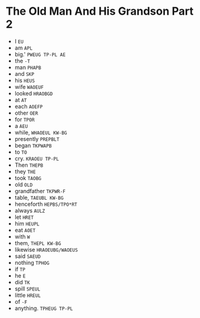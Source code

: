 # The Old Man And His Grandson Part 2

* I `EU`
* am `APL`
* big.' `PWEUG TP-PL AE`
* the `-T`
* man `PHAPB`
* and `SKP`
* his `HEUS`
* wife `WAOEUF`
* looked `HRAOBGD`
* at `AT`
* each `AOEFP`
* other `OER`
* for `TPOR`
* a `AEU`
* while, `WHAOEUL KW-BG`
* presently `PREPBLT`
* began `TKPWAPB`
* to `TO`
* cry. `KRAOEU TP-PL`
* Then `THEPB`
* they `THE`
* took `TAOBG`
* old `OLD`
* grandfather `TKPWR-F`
* table, `TAEUBL KW-BG`
* henceforth `HEPBS/TPO*RT`
* always `AULZ`
* let `HRET`
* him `HEUPL`
* eat `AOET`
* with `W`
* them, `THEPL KW-BG`
* likewise `HRAOEUBG/WAOEUS`
* said `SAEUD`
* nothing `TPHOG`
* if `TP`
* he `E`
* did `TK`
* spill `SPEUL`
* little `HREUL`
* of `-F`
* anything. `TPHEUG TP-PL`
